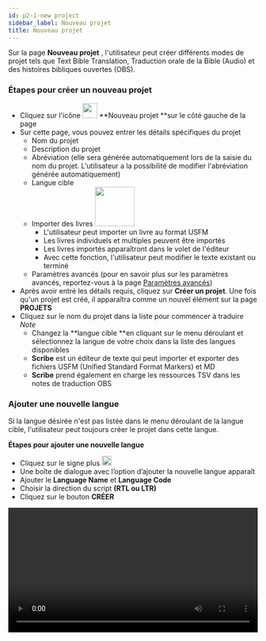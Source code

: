 ```yaml
---
id: p2-1-new project
sidebar_label: Nouveau projet
title: Nouveau projet
---
```


Sur la page **Nouveau projet** , l'utilisateur peut créer différents modes de projet tels que Text Bible Translation, Traduction orale de la Bible (Audio) et des histoires bibliques ouvertes (OBS).

### Étapes pour créer un nouveau projet ###
- Cliquez sur l'icône <img src="/0.5.3/fr_newproject.png" width="30px" alt="" /> **Nouveau projet **sur le côté gauche de la page
- Sur cette page, vous pouvez entrer les détails spécifiques du projet
  - Nom du projet
  - Description du projet
  - Abréviation (elle sera générée automatiquement lors de la saisie du nom du projet. L'utilisateur a la possibilité de modifier l'abréviation générée automatiquement)
  - Langue cible
  - Importer des livres <img src="/0.5.3/fr_import.png" width="80px" alt="" />
      - L'utilisateur peut importer un livre au format USFM
      - Les livres individuels et multiples peuvent être importés
      - Les livres importés apparaîtront dans le volet de l'éditeur
      - Avec cette fonction, l'utilisateur peut modifier le texte existant ou terminé
  - Paramètres avancés (pour en savoir plus sur les paramètres avancés, reportez-vous à la page [Paramètres avancés](./p2-2-advanced%20settings.md))
- Après avoir entré les détails requis, cliquez sur **Créer un projet**. Une fois qu'un projet est créé, il apparaîtra comme un nouvel élément sur la page **PROJETS**
- Cliquez sur le nom du projet dans la liste pour commencer à traduire *Note*
  - Changez la **langue cible **en cliquant sur le menu déroulant et sélectionnez la langue de votre choix dans la liste des langues disponibles
  - **Scribe** est un éditeur de texte qui peut importer et exporter des fichiers USFM (Unified Standard Format Markers) et MD
  - **Scribe** prend également en charge les ressources TSV dans les notes de traduction OBS


<!-- <video controls src="/assets/creating-project.mov" width="100%" type="video/mov"> -->

### Ajouter une nouvelle langue ###

Si la langue désirée n'est pas listée dans le menu déroulant de la langue cible, l'utilisateur peut toujours créer le projet dans cette langue.

**Étapes pour ajouter une nouvelle langue**

- Cliquez sur le signe plus <img src="/assets/plusicc.png" width="20px" alt="" />
- Une boîte de dialogue avec l’option d’ajouter la nouvelle langue apparaît
- Ajouter le **Language Name** et **Language Code**
- Choisir la direction du script **(RTL ou LTR)**
- Cliquez sur le bouton **CRÉER**

<video controls src="/0.5.5/en-adding-new-language.mov" width="100%" type="video/mov"></video>


    
       